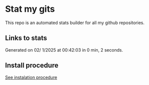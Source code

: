 # Stat my gits

This repo is an automated stats builder for all my github repositories.

## Links to stats


Generated on 02/ 1/2025 at 00:42:03 in 0 min, 2 seconds.

## Install procedure

[See instalation procedure](./src/install.md)
